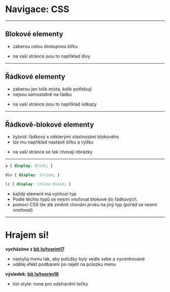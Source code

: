 <!-- .slide: data-state="c-slide-inter" -->

#  Navigace: CSS

---

## Blokové elementy

* zaberou celou dostupnou šířku

>>>
* na vaší stránce jsou to například divy

---

## Řádkové elementy

* zaberou jen tolik místa, kolik potřebují
* nejsou samostatně na řádku 

>>>
* na vaší stránce jsou to například odkazy

---

## Řádkově-blokové elementy

* hybrid: řádkový s některými vlastnostmi blokového
* lze mu například nastavit šířku a výšku

>>>
* na vaší stránce se tak chovají obrázky

---

```css
a { display: block; }

div { display: inline; }

li { display: inline-block; }
```
<!-- .element: class="c-text-md stretch" -->

>>>
* každý element má výchozí typ
* Podle těchto typů se nesmí vnořovat blokové do řádkových.
* pomocí CSS lze ale změnit chování prvku na jiný typ (pořád se nesmí vnořovat)

---

<!-- .slide: data-state="c-slide-task" -->

# Hrajem si!

**vycházíme z [bit.ly/tvorim17](http://bit.ly/tvorim17)**

* nastyluj menu tak, aby položky byly vedle sebe a vycentrované
* udělej efekt podbarení po najetí na polozku menu

**výsledek: [bit.ly/tvorim18](http://bit.ly/tvorim18)** 
<!-- .element: class="c-text-xs" -->

>>>
* list-style: none pro odstranění tečky

